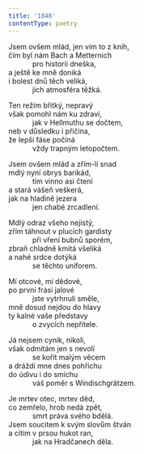 ```yaml
---
title: '1848'
contentType: poetry
---
```


<section>

Jsem ovšem mlád, jen vím to z knih,  
čím byl nám Bach a Metternich  
            pro historii dneška,  
a ještě ke mně doniká  
i bolest dnů těch veliká,  
            jich atmosféra těžká.

</section>

<section>

Ten režim břitký, nepravý  
však pomohl nám ku zdraví,  
            jak v Hellmuthu se dočtem,  
neb v důsledku i příčina,  
že lepší fáse počíná  
            vždy trapným letopočtem.

</section>

<section>

Jsem ovšem mlád a zřím-li snad  
mdlý nyní obrys barikád,  
            tím vinno asi čtení  
a stará vášeň veškerá,  
jak na hladině jezera  
            jen chabé zrcadlení.

</section>

<section>

Mdlý odraz všeho nejistý,  
zřím táhnout v plucích gardisty  
            při vření bubnů sporém,  
zbraň chladně kmitá všeliká  
a nahé srdce dotýká  
            se těchto uniforem.

</section>

<section>

Mí otcové, mí dědové,  
po první frási jalové  
            jste vytrhnuli směle,  
mně dosud nejdou do hlavy  
ty kalné vaše představy  
            o zvycích nepřítele.

</section>

<section>

Já nejsem cynik, nikoli,  
však odmítám jen s nevolí  
            se kořit malým věcem  
a dráždí mne dnes pohříchu  
do údivu i do smíchu  
            váš poměr s Windischgrätzem.

</section>

<section>

Je mrtev otec, mrtev děd,  
co zemřelo, hrob nedá zpět,  
            smrt práva svého bdělá.  
Jsem soucitem k svým slovům štván  
a cítím v prsou hukot ran,  
            jak na Hradčanech děla.

</section>
